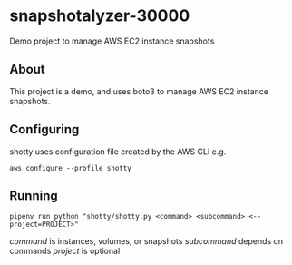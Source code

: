 # snapshotalyzer-30000
Demo project to manage AWS EC2 instance snapshots

## About

This project is a demo, and uses boto3 to manage AWS EC2 instance snapshots.

## Configuring

shotty uses configuration file created by the AWS CLI e.g.

`aws configure --profile shotty`

## Running

`pipenv run python "shotty/shotty.py <command> <subcommand> <--project=PROJECT>"`

*command* is instances, volumes, or snapshots
*subcommand* depends on commands
*project* is optional
